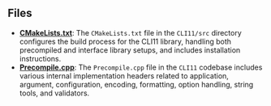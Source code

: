 
## Files
- **[CMakeLists.txt](src/CMakeLists.txt.driver.md)**: The `CMakeLists.txt` file in the `CLI11/src` directory configures the build process for the CLI11 library, handling both precompiled and interface library setups, and includes installation instructions.
- **[Precompile.cpp](src/Precompile.cpp.driver.md)**: The `Precompile.cpp` file in the `CLI11` codebase includes various internal implementation headers related to application, argument, configuration, encoding, formatting, option handling, string tools, and validators.
